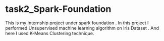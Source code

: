 # task2_Spark-Foundation
This is my Internship project under spark foundation . In this project I performed Unsupervised machine learning algorithm on Iris Dataset . And here I used K-Means Clustering technique.
